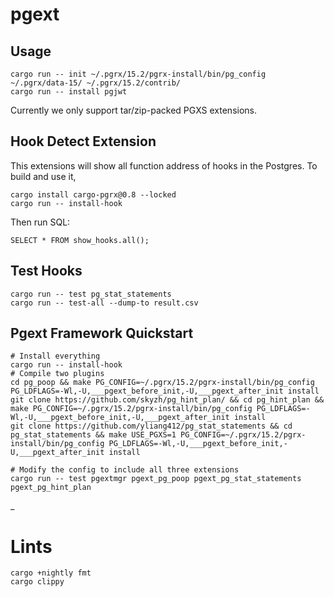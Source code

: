 # pgext

## Usage

```
cargo run -- init ~/.pgrx/15.2/pgrx-install/bin/pg_config ~/.pgrx/data-15/ ~/.pgrx/15.2/contrib/
cargo run -- install pgjwt
```

Currently we only support tar/zip-packed PGXS extensions.

## Hook Detect Extension

This extensions will show all function address of hooks in the Postgres. To build and use it,

```
cargo install cargo-pgrx@0.8 --locked
cargo run -- install-hook
```

Then run SQL:

```
SELECT * FROM show_hooks.all();
```

## Test Hooks

```
cargo run -- test pg_stat_statements
cargo run -- test-all --dump-to result.csv
```

## Pgext Framework Quickstart

```
# Install everything
cargo run -- install-hook
# Compile two plugins
cd pg_poop && make PG_CONFIG=~/.pgrx/15.2/pgrx-install/bin/pg_config PG_LDFLAGS=-Wl,-U,___pgext_before_init,-U,___pgext_after_init install
git clone https://github.com/skyzh/pg_hint_plan/ && cd pg_hint_plan && make PG_CONFIG=~/.pgrx/15.2/pgrx-install/bin/pg_config PG_LDFLAGS=-Wl,-U,___pgext_before_init,-U,___pgext_after_init install
git clone https://github.com/yliang412/pg_stat_statements && cd pg_stat_statements && make USE_PGXS=1 PG_CONFIG=~/.pgrx/15.2/pgrx-install/bin/pg_config PG_LDFLAGS=-Wl,-U,___pgext_before_init,-U,___pgext_after_init install

# Modify the config to include all three extensions
cargo run -- test pgextmgr pgext_pg_poop pgext_pg_stat_statements pgext_pg_hint_plan
```
_
# Lints

```
cargo +nightly fmt
cargo clippy
```